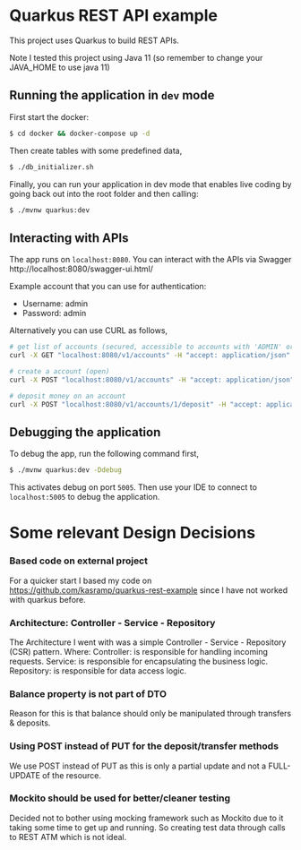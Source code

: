# Quarkus REST API example

This project uses Quarkus to build REST APIs.

Note I tested this project using Java 11 (so remember to change your JAVA_HOME to use java 11)

## Running the application in `dev` mode

First start the docker:

```bash
$ cd docker && docker-compose up -d
```

Then create tables with some predefined data,

```bash
$ ./db_initializer.sh
```

Finally, you can run your application in dev mode that enables live coding by going back out into the root folder and
then calling:

```bash
$ ./mvnw quarkus:dev
```

## Interacting with APIs

The app runs on `localhost:8080`. You can interact with the APIs via Swagger http://localhost:8080/swagger-ui.html/

Example account that you can use for authentication:

- Username: admin
- Password: admin

Alternatively you can use CURL as follows,

```bash
# get list of accounts (secured, accessible to accounts with 'ADMIN' or 'USER' role)
curl -X GET "localhost:8080/v1/accounts" -H "accept: application/json" -u leo:1234

# create a account (open)
curl -X POST "localhost:8080/v1/accounts" -H "accept: application/json" -H "Content-Type: application/json" -d "{\"firstName\":\"Tom\",\"lastName\":\"Cruise\",\"password\":\"password\",\"role\":\"USER\",\"username\":\"tomC\"}" -u admin:admin

# deposit money on an account 
curl -X POST "localhost:8080/v1/accounts/1/deposit" -H "accept: application/json" -H "Content-Type: application/json" -d "1" -u leo:1234
```

## Debugging the application

To debug the app, run the following command first,

```bash
$ ./mvnw quarkus:dev -Ddebug
```

This activates debug on port `5005`. Then use your IDE to connect to `localhost:5005` to debug the application.

# Some relevant Design Decisions

### Based code on external project

For a quicker start I based my code on https://github.com/kasramp/quarkus-rest-example since I have not worked with
quarkus before.

### Architecture: Controller - Service - Repository

The Architecture I went with was a simple Controller - Service - Repository (CSR) pattern. Where:
Controller: is responsible for handling incoming requests.
Service: is responsible for encapsulating the business logic.
Repository: is responsible for data access logic.

### Balance property is not part of DTO

Reason for this is that balance should only be manipulated through transfers & deposits.

### Using POST instead of PUT for the deposit/transfer methods

We use POST instead of PUT as this is only a partial update and not a FULL-UPDATE of the resource.

### Mockito should be used for better/cleaner testing

Decided not to bother using mocking framework such as Mockito due to it taking some time to get up and running.
So creating test data through calls to REST ATM which is not ideal.